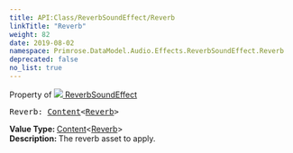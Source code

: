 ```yaml
---
title: API:Class/ReverbSoundEffect/Reverb
linkTitle: "Reverb"
weight: 82
date: 2019-08-02
namespace: Primrose.DataModel.Audio.Effects.ReverbSoundEffect.Reverb
deprecated: false
no_list: true
---
```

Property of <a href="/docs/api-reference/Class/ReverbSoundEffect"><img src="/icons/silk/soundwave.png"/>&nbsp;ReverbSoundEffect</a>
<pre class="method-declaration">
Reverb: <a class="type" href="/docs/api-reference/Misc/Content">Content</a><<a class="type" href="/docs/api-reference/Asset/Reverb">Reverb</a>></pre>
<b>Value Type: </b>
<a class="type" href="/docs/api-reference/Misc/Content">Content</a><<a class="type" href="/docs/api-reference/Asset/Reverb">Reverb</a>>
<br/>
<b>Description: </b>
The reverb asset to apply.

